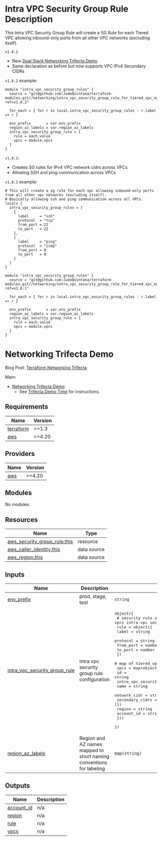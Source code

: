 # Intra VPC Security Group Rule Description
This Intra VPC Security Group Rule will create a SG Rule for each Tiered VPC allowing inbound-only ports from all other VPC networks (excluding itself).

`v1.8.2`
- New [Dual Stack Networking Trifecta Demo](https://github.com/JudeQuintana/terraform-main/tree/main/dual_stack_networking_trifecta_demo)
- Same declaration as before but now supports VPC IPv4 Secondary CIDRs

`v1.8.2` example:
```
module "intra_vpc_security_group_rules" {
  source = "git@github.com:JudeQuintana/terraform-modules.git//networking/intra_vpc_security_group_rule_for_tiered_vpc_ng?ref=v1.8.2"

  for_each = { for r in local.intra_vpc_security_group_rules : r.label => r }

  env_prefix       = var.env_prefix
  region_az_labels = var.region_az_labels
  intra_vpc_security_group_rule = {
    rule = each.value
    vpcs = module.vpcs
  }
}
```

`v1.8.1`:
- Creates SG rules for IPv4 VPC network cidrs across VPCs
- Allowing SSH and ping communication across VPCs

`v1.8.1` example:
```
# This will create a sg rule for each vpc allowing inbound-only ports from all other vpc networks (excluding itself).
# Basically allowing ssh and ping communication across all VPCs.
locals {
  intra_vpc_security_group_rules = [
    {
      label     = "ssh"
      protocol  = "tcp"
      from_port = 22
      to_port   = 22
    },
    {
      label     = "ping"
      protocol  = "icmp"
      from_port = 8
      to_port   = 0
    }
  ]
}

module "intra_vpc_security_group_rules" {
  source = "git@github.com:JudeQuintana/terraform-modules.git//networking/intra_vpc_security_group_rule_for_tiered_vpc_ng?ref=v1.8.1"

  for_each = { for r in local.intra_vpc_security_group_rules : r.label => r }

  env_prefix       = var.env_prefix
  region_az_labels = var.region_az_labels
  intra_vpc_security_group_rule = {
    rule = each.value
    vpcs = module.vpcs
  }
}
```

# Networking Trifecta Demo
Blog Post:
[Terraform Networking Trifecta ](https://jq1.io/posts/tnt/)

Main:
- [Networking Trifecta Demo](https://github.com/JudeQuintana/terraform-main/tree/main/networking_trifecta_demo)
  - See [Trifecta Demo Time](https://jq1.io/posts/tnt/#trifecta-demo-time) for instructions.

## Requirements

| Name | Version |
|------|---------|
| <a name="requirement_terraform"></a> [terraform](#requirement\_terraform) | >=1.3 |
| <a name="requirement_aws"></a> [aws](#requirement\_aws) | >=4.20 |

## Providers

| Name | Version |
|------|---------|
| <a name="provider_aws"></a> [aws](#provider\_aws) | >=4.20 |

## Modules

No modules.

## Resources

| Name | Type |
|------|------|
| [aws_security_group_rule.this](https://registry.terraform.io/providers/hashicorp/aws/latest/docs/resources/security_group_rule) | resource |
| [aws_caller_identity.this](https://registry.terraform.io/providers/hashicorp/aws/latest/docs/data-sources/caller_identity) | data source |
| [aws_region.this](https://registry.terraform.io/providers/hashicorp/aws/latest/docs/data-sources/region) | data source |

## Inputs

| Name | Description | Type | Default | Required |
|------|-------------|------|---------|:--------:|
| <a name="input_env_prefix"></a> [env\_prefix](#input\_env\_prefix) | prod, stage, test | `string` | n/a | yes |
| <a name="input_intra_vpc_security_group_rule"></a> [intra\_vpc\_security\_group\_rule](#input\_intra\_vpc\_security\_group\_rule) | intra vpc security group rule configuration | <pre>object({<br>    # security rule object to allow inbound across vpcs intra-vpc security group<br>    rule = object({<br>      label     = string<br>      protocol  = string<br>      from_port = number<br>      to_port   = number<br>    })<br>    # map of tiered_vpc_ng objects<br>    vpcs = map(object({<br>      id                          = string<br>      intra_vpc_security_group_id = string<br>      name                        = string<br>      network_cidr                = string<br>      secondary_cidrs             = optional(list(string), [])<br>      region                      = string<br>      account_id                  = string<br>    }))<br>  })</pre> | n/a | yes |
| <a name="input_region_az_labels"></a> [region\_az\_labels](#input\_region\_az\_labels) | Region and AZ names mapped to short naming conventions for labeling | `map(string)` | n/a | yes |

## Outputs

| Name | Description |
|------|-------------|
| <a name="output_account_id"></a> [account\_id](#output\_account\_id) | n/a |
| <a name="output_region"></a> [region](#output\_region) | n/a |
| <a name="output_rule"></a> [rule](#output\_rule) | n/a |
| <a name="output_vpcs"></a> [vpcs](#output\_vpcs) | n/a |
